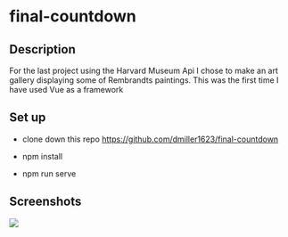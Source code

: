 # final-countdown

## Description 
For the last project using the Harvard Museum Api I chose to make an art gallery displaying some of Rembrandts paintings.
This was the first time I have used Vue as a framework

## Set up 

* clone down this repo https://github.com/dmiller1623/final-countdown

* npm install

* npm run serve

## Screenshots

<img src="/images/screenshot.png"/>


